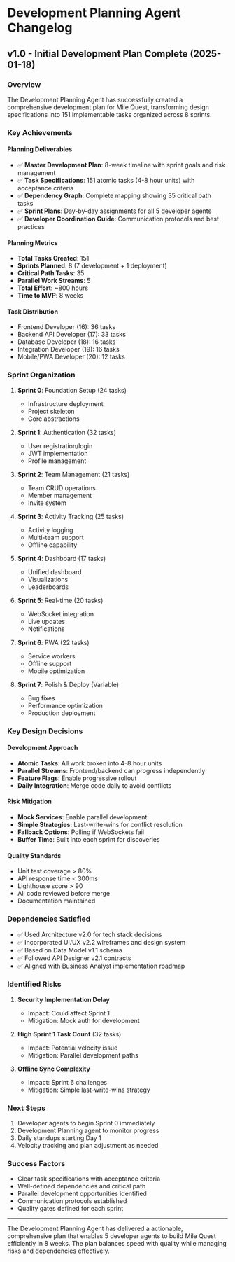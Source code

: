 # Development Planning Agent Changelog

## v1.0 - Initial Development Plan Complete (2025-01-18)

### Overview
The Development Planning Agent has successfully created a comprehensive development plan for Mile Quest, transforming design specifications into 151 implementable tasks organized across 8 sprints.

### Key Achievements

#### Planning Deliverables
- ✅ **Master Development Plan**: 8-week timeline with sprint goals and risk management
- ✅ **Task Specifications**: 151 atomic tasks (4-8 hour units) with acceptance criteria
- ✅ **Dependency Graph**: Complete mapping showing 35 critical path tasks
- ✅ **Sprint Plans**: Day-by-day assignments for all 5 developer agents
- ✅ **Developer Coordination Guide**: Communication protocols and best practices

#### Planning Metrics
- **Total Tasks Created**: 151
- **Sprints Planned**: 8 (7 development + 1 deployment)
- **Critical Path Tasks**: 35
- **Parallel Work Streams**: 5
- **Total Effort**: ~800 hours
- **Time to MVP**: 8 weeks

#### Task Distribution
- Frontend Developer (16): 36 tasks
- Backend API Developer (17): 33 tasks
- Database Developer (18): 16 tasks
- Integration Developer (19): 16 tasks
- Mobile/PWA Developer (20): 12 tasks

### Sprint Organization

1. **Sprint 0**: Foundation Setup (24 tasks)
   - Infrastructure deployment
   - Project skeleton
   - Core abstractions

2. **Sprint 1**: Authentication (32 tasks)
   - User registration/login
   - JWT implementation
   - Profile management

3. **Sprint 2**: Team Management (21 tasks)
   - Team CRUD operations
   - Member management
   - Invite system

4. **Sprint 3**: Activity Tracking (25 tasks)
   - Activity logging
   - Multi-team support
   - Offline capability

5. **Sprint 4**: Dashboard (17 tasks)
   - Unified dashboard
   - Visualizations
   - Leaderboards

6. **Sprint 5**: Real-time (20 tasks)
   - WebSocket integration
   - Live updates
   - Notifications

7. **Sprint 6**: PWA (22 tasks)
   - Service workers
   - Offline support
   - Mobile optimization

8. **Sprint 7**: Polish & Deploy (Variable)
   - Bug fixes
   - Performance optimization
   - Production deployment

### Key Design Decisions

#### Development Approach
- **Atomic Tasks**: All work broken into 4-8 hour units
- **Parallel Streams**: Frontend/backend can progress independently
- **Feature Flags**: Enable progressive rollout
- **Daily Integration**: Merge code daily to avoid conflicts

#### Risk Mitigation
- **Mock Services**: Enable parallel development
- **Simple Strategies**: Last-write-wins for conflict resolution
- **Fallback Options**: Polling if WebSockets fail
- **Buffer Time**: Built into each sprint for discoveries

#### Quality Standards
- Unit test coverage > 80%
- API response time < 300ms
- Lighthouse score > 90
- All code reviewed before merge
- Documentation maintained

### Dependencies Satisfied
- ✅ Used Architecture v2.0 for tech stack decisions
- ✅ Incorporated UI/UX v2.2 wireframes and design system
- ✅ Based on Data Model v1.1 schema
- ✅ Followed API Designer v2.1 contracts
- ✅ Aligned with Business Analyst implementation roadmap

### Identified Risks
1. **Security Implementation Delay**
   - Impact: Could affect Sprint 1
   - Mitigation: Mock auth for development

2. **High Sprint 1 Task Count** (32 tasks)
   - Impact: Potential velocity issue
   - Mitigation: Parallel development paths

3. **Offline Sync Complexity**
   - Impact: Sprint 6 challenges
   - Mitigation: Simple last-write-wins strategy

### Next Steps
1. Developer agents to begin Sprint 0 immediately
2. Development Planning agent to monitor progress
3. Daily standups starting Day 1
4. Velocity tracking and plan adjustment as needed

### Success Factors
- Clear task specifications with acceptance criteria
- Well-defined dependencies and critical path
- Parallel development opportunities identified
- Communication protocols established
- Quality gates defined for each sprint

---

The Development Planning Agent has delivered a actionable, comprehensive plan that enables 5 developer agents to build Mile Quest efficiently in 8 weeks. The plan balances speed with quality while managing risks and dependencies effectively.